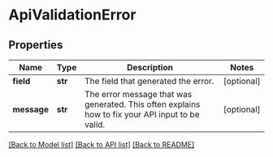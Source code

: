 # ApiValidationError

## Properties
Name | Type | Description | Notes
------------ | ------------- | ------------- | -------------
**field** | **str** | The field that generated the error. | [optional] 
**message** | **str** | The error message that was generated. This often explains how to fix your API input to be valid. | [optional] 

[[Back to Model list]](../README.md#documentation-for-models) [[Back to API list]](../README.md#documentation-for-api-endpoints) [[Back to README]](../README.md)


